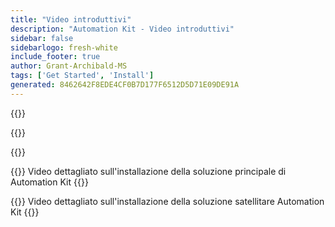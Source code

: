 ```yaml
---
title: "Video introduttivi"
description: "Automation Kit - Video introduttivi"
sidebar: false
sidebarlogo: fresh-white
include_footer: true
author: Grant-Archibald-MS
tags: ['Get Started', 'Install']
generated: 8462642F8EDE4CF0B7D177F6512D5D71E09DE91A
---
```


{{<slideStyles>}}

{{<presentationStyles>}}

{{<presentation slides="1,2">}}

{{<slide id="slide1" cdnVideo="MainInstall.mp4" description="Walkthrough video of installing the Automation Kit main solution" >}}
Video dettagliato sull'installazione della soluzione principale di Automation Kit
{{</slide>}}

{{<slide id="slide2" cdnVideo="SatelliteInstall.mp4" description="Walkthrough video of installing the Automation Kit satellite solution" >}}
Video dettagliato sull'installazione della soluzione satellitare Automation Kit
{{</slide>}}
